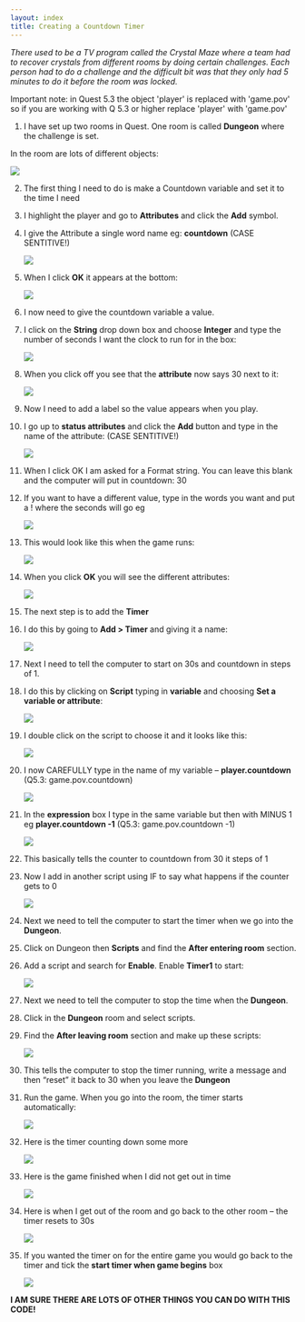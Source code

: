 ```yaml
---
layout: index
title: Creating a Countdown Timer
---
```


*There used to be a TV program called the Crystal Maze where a team had to recover crystals from different rooms by doing certain challenges. Each person had to do a challenge and the difficult bit was that they only had 5 minutes to do it before the room was locked.*

Important note: in Quest 5.3 the object 'player' is replaced with 'game.pov' so if you are working with Q 5.3 or higher replace 'player' with 'game.pov'

1. I have set up two rooms in Quest. One room is called **Dungeon** where the challenge is set.

In the room are lots of different objects:

![](hscountdown1.jpg)

2. The first thing I need to do is make a Countdown variable and set it to the time I need

3. I highlight the player and go to **Attributes** and click the **Add** symbol.

4. I give the Attribute a single word name eg: **countdown** (CASE SENTITIVE!)

     ![](hscountdown2.jpg)

5. When I click **OK** it appears at the bottom:

     ![](hscountdown3.jpg)

6. I now need to give the countdown variable a value.

7. I click on the **String** drop down box and choose **Integer** and type the number of seconds I want the clock to run for in the box:

     ![](hscountdown4.jpg)

8. When you click off you see that the **attribute** now says 30 next to it:

     ![](hscountdown5.jpg)

9. Now I need to add a label so the value appears when you play.

10. I go up to **status attributes** and click the **Add** button and type in the name of the attribute: (CASE SENTITIVE!)

     ![](hscountdown6.jpg)

11. When I click OK I am asked for a Format string. You can leave this blank and the computer will put in countdown: 30

12. If you want to have a different value, type in the words you want and put a ! where the seconds will go eg

     
     ![](hscountdown7.jpg)

13. This would look like this when the game runs:

     ![](hscountdown8.jpg)

14. When you click **OK** you will see the different attributes:

     
     ![](hscountdown9.jpg)

15. The next step is to add the **Timer**

16. I do this by going to **Add \> Timer** and giving it a name:

     ![](hscountdown10.jpg)

17. Next I need to tell the computer to start on 30s and countdown in steps of 1.

18. I do this by clicking on **Script** typing in **variable** and choosing **Set a variable or attribute**:

     ![](hscountdown11.jpg)
     

19. I double click on the script to choose it and it looks like this:

     ![](hscountdown12.jpg)

20. I now CAREFULLY type in the name of my variable – **player.countdown** (Q5.3: game.pov.countdown)

     ![](hscountdown13.jpg)

21. In the **expression** box I type in the same variable but then with MINUS 1 eg **player.countdown -1** (Q5.3: game.pov.countdown -1)

     ![](hscountdown14.jpg)

22. This basically tells the counter to countdown from 30 it steps of 1

23. Now I add in another script using IF to say what happens if the counter gets to 0

     ![](hscountdown15.jpg)

24. Next we need to tell the computer to start the timer when we go into the **Dungeon**.

25. Click on Dungeon then **Scripts** and find the **After entering room** section.

26. Add a script and search for **Enable**. Enable **Timer1** to start:

     ![](hscountdown16.jpg)

27. Next we need to tell the computer to stop the time when the **Dungeon**.

28. Click in the **Dungeon** room and select scripts.

29. Find the **After leaving room** section and make up these scripts:

     ![](hscountdown17.jpg)

30. This tells the computer to stop the timer running, write a message and then “reset” it back to 30 when you leave the **Dungeon**

31. Run the game. When you go into the room, the timer starts automatically:

     ![](hscountdown18.jpg)

32. Here is the timer counting down some more

     ![](hscountdown19.jpg)

33. Here is the game finished when I did not get out in time

     ![](hscountdown20.jpg)

34. Here is when I get out of the room and go back to the other room – the timer resets to 30s

     ![](hscountdown21.jpg)

35. If you wanted the timer on for the entire game you would go back to the timer and tick the **start timer when game begins** box

     
     ![](hscountdown22.jpg)

**I AM SURE THERE ARE LOTS OF OTHER THINGS YOU CAN DO WITH THIS CODE!**
